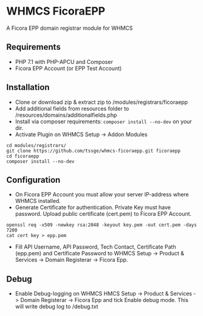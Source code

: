 # WHMCS FicoraEPP

A Ficora EPP domain registrar module for WHMCS

## Requirements

* PHP 7.1 with PHP-APCU and Composer
* Ficora EPP Account (or EPP Test Account)

## Installation

* Clone or download zip & extract zip to <your WHMCS installation>/modules/registrars/ficoraepp
* Add additional fields from resources folder to <your WHMCS installation>/resources/domains/additionalfields.php
* Install via composer requirements: ```composer install --no-dev``` on your <your WHMCS installation> dir.
* Activate Plugin on WHMCS Setup -> Addon Modules

```
cd modules/registrars/
git clone https://github.com/tssge/whmcs-ficoraepp.git ficoraepp
cd ficoraepp
composer install --no-dev
```

## Configuration

* On Ficora EPP Account you must allow your server IP-address where WHMCS installed.
* Generate Certificate for authentication. Private Key must have password. Upload public certificate (cert.pem) to Ficora EPP Account. 

```
openssl req -x509 -newkey rsa:2048 -keyout key.pem -out cert.pem -days 7200
cat cert key > epp.pem
```

* Fill API Username, API Password, Tech Contact, Certificate Path (epp.pem) and Certificate Password to WHMCS Setup -> Product & Services -> Domain Registerar -> Ficora Epp.

## Debug

* Enable Debug-logging on WHMCS HMCS Setup -> Product & Services -> Domain Registerar -> Ficora Epp and tick Enable debug mode. This will write debug log to <your WHMCS installation>/debug.txt
